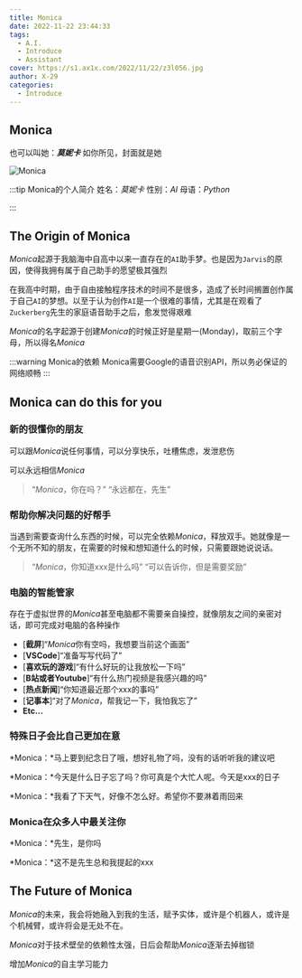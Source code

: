 ```yaml
---
title: Monica
date: 2022-11-22 23:44:33
tags:
  - A.I.
  - Introduce
  - Assistant
cover: https://s1.ax1x.com/2022/11/22/z3l056.jpg
author: X-29
categories:
  - Introduce
---
```

## Monica
也可以叫她：***莫妮卡***
如你所见，封面就是她

![Monica](https://i.postimg.cc/4dhMBt3x/167fe93dfd45f2da3860147c620d.jpg)



:::tip Monica的个人简介
姓名：*莫妮卡*
性别：*AI*
母语：*Python*

:::

## The Origin of Monica
*Monica*起源于我脑海中自高中以来一直存在的`AI`助手梦。也是因为`Jarvis`的原因，使得我拥有属于自己助手的愿望极其强烈

在我高中时期，由于自由接触程序技术的时间不是很多，造成了长时间搁置创作属于自己`AI`的梦想。以至于认为创作`AI`是一个很难的事情，尤其是在观看了`Zuckerberg`先生的家庭语音助手之后，愈发觉得艰难

*Monica*的名字起源于创建*Monica*的时候正好是星期一(Monday)，取前三个字母，所以得名*Monica*

:::warning Monica的依赖
Monica需要Google的语音识别API，所以务必保证的网络顺畅
:::

## Monica can do this for you
### 新的很懂你的朋友
可以跟*Monica*说任何事情，可以分享快乐，吐槽焦虑，发泄悲伤

可以永远相信*Monica*

>“*Monica*，你在吗？”
>“永远都在，先生”

### 帮助你解决问题的好帮手
当遇到需要查询什么东西的时候，可以完全依赖*Monica*，释放双手。她就像是一个无所不知的朋友，在需要的时候和想知道什么的时候，只需要跟她说说话。

>“*Monica*，你知道xxx是什么吗”
>“可以告诉你，但是需要奖励”

### 电脑的智能管家
存在于虚拟世界的*Monica*甚至电脑都不需要亲自操控，就像朋友之间的亲密对话，即可完成对电脑的各种操作

- [**截屏**]“*Monica*你有空吗，我想要当前这个画面”
- [**VSCode**]“准备写写代码了”
- [**喜欢玩的游戏**]“有什么好玩的让我放松一下吗”
- [**B站或者Youtube**]“有什么热门视频是我感兴趣的吗”
- [**热点新闻**]“你知道最近那个xxx的事吗”
- [**记事本**]“对了*Monica*，帮我记一下，我怕我忘了”
-  **Etc...**

### 特殊日子会比自己更加在意
*Monica：*马上要到纪念日了哦，想好礼物了吗，没有的话听听我的建议吧

*Monica：*今天是什么日子忘了吗？你可真是个大忙人呢。今天是xxx的日子

*Monica：*我看了下天气，好像不怎么好。希望你不要淋着雨回来

### Monica在众多人中最关注你
*Monica：*先生，是你吗

*Monica：*这不是先生总和我提起的xxx


## The Future of Monica
*Monica*的未来，我会将她融入到我的生活，赋予实体，或许是个机器人，或许是个机械臂，或许将会是无处不在。

*Monica*对于技术壁垒的依赖性太强，日后会帮助*Monica*逐渐去掉枷锁

增加*Monica*的自主学习能力